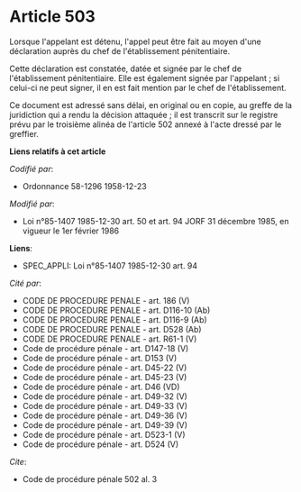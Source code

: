 # Article 503

Lorsque l'appelant est détenu, l'appel peut être fait au moyen d'une déclaration auprès du chef de l'établissement
pénitentiaire.

Cette déclaration est constatée, datée et signée par le chef de l'établissement pénitentiaire. Elle est également signée par
l'appelant ; si celui-ci ne peut signer, il en est fait mention par le chef de l'établissement.

Ce document est adressé sans délai, en original ou en copie, au greffe de la juridiction qui a rendu la décision attaquée ;
il est transcrit sur le registre prévu par le troisième alinéa de l'article 502 annexé à l'acte dressé par le greffier.

**Liens relatifs à cet article**

_Codifié par_:

  - Ordonnance 58-1296 1958-12-23

_Modifié par_:

  - Loi n°85-1407 1985-12-30 art. 50 et art. 94 JORF 31 décembre 1985, en vigueur le 1er février 1986

**Liens**:

  - SPEC_APPLI: Loi n°85-1407 1985-12-30 art. 94

_Cité par_:

  - CODE DE PROCEDURE PENALE - art. 186 (V)
  - CODE DE PROCEDURE PENALE - art. D116-10 (Ab)
  - CODE DE PROCEDURE PENALE - art. D116-9 (Ab)
  - CODE DE PROCEDURE PENALE - art. D528 (Ab)
  - CODE DE PROCEDURE PENALE - art. R61-1 (V)
  - Code de procédure pénale - art. D147-18 (V)
  - Code de procédure pénale - art. D153 (V)
  - Code de procédure pénale - art. D45-22 (V)
  - Code de procédure pénale - art. D45-23 (V)
  - Code de procédure pénale - art. D46 (VD)
  - Code de procédure pénale - art. D49-32 (V)
  - Code de procédure pénale - art. D49-33 (V)
  - Code de procédure pénale - art. D49-36 (V)
  - Code de procédure pénale - art. D49-39 (V)
  - Code de procédure pénale - art. D523-1 (V)
  - Code de procédure pénale - art. D524 (V)

_Cite_:

  - Code de procédure pénale 502 al. 3
